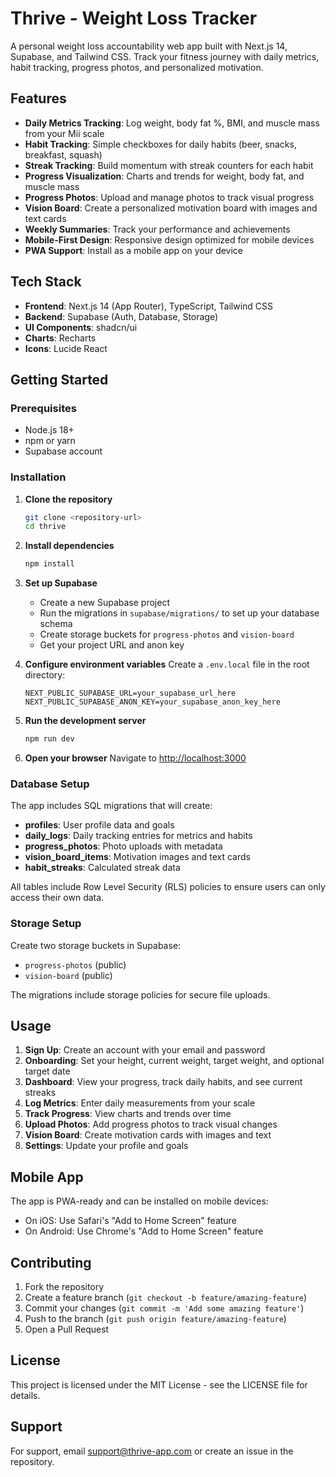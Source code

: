 # Thrive - Weight Loss Tracker

A personal weight loss accountability web app built with Next.js 14, Supabase, and Tailwind CSS. Track your fitness journey with daily metrics, habit tracking, progress photos, and personalized motivation.

## Features

- **Daily Metrics Tracking**: Log weight, body fat %, BMI, and muscle mass from your Mii scale
- **Habit Tracking**: Simple checkboxes for daily habits (beer, snacks, breakfast, squash)
- **Streak Tracking**: Build momentum with streak counters for each habit
- **Progress Visualization**: Charts and trends for weight, body fat, and muscle mass
- **Progress Photos**: Upload and manage photos to track visual progress
- **Vision Board**: Create a personalized motivation board with images and text cards
- **Weekly Summaries**: Track your performance and achievements
- **Mobile-First Design**: Responsive design optimized for mobile devices
- **PWA Support**: Install as a mobile app on your device

## Tech Stack

- **Frontend**: Next.js 14 (App Router), TypeScript, Tailwind CSS
- **Backend**: Supabase (Auth, Database, Storage)
- **UI Components**: shadcn/ui
- **Charts**: Recharts
- **Icons**: Lucide React

## Getting Started

### Prerequisites

- Node.js 18+
- npm or yarn
- Supabase account

### Installation

1. **Clone the repository**

   ```bash
   git clone <repository-url>
   cd thrive
   ```

2. **Install dependencies**

   ```bash
   npm install
   ```

3. **Set up Supabase**
   - Create a new Supabase project
   - Run the migrations in `supabase/migrations/` to set up your database schema
   - Create storage buckets for `progress-photos` and `vision-board`
   - Get your project URL and anon key

4. **Configure environment variables**
   Create a `.env.local` file in the root directory:

   ```env
   NEXT_PUBLIC_SUPABASE_URL=your_supabase_url_here
   NEXT_PUBLIC_SUPABASE_ANON_KEY=your_supabase_anon_key_here
   ```

5. **Run the development server**

   ```bash
   npm run dev
   ```

6. **Open your browser**
   Navigate to [http://localhost:3000](http://localhost:3000)

### Database Setup

The app includes SQL migrations that will create:

- **profiles**: User profile data and goals
- **daily_logs**: Daily tracking entries for metrics and habits
- **progress_photos**: Photo uploads with metadata
- **vision_board_items**: Motivation images and text cards
- **habit_streaks**: Calculated streak data

All tables include Row Level Security (RLS) policies to ensure users can only access their own data.

### Storage Setup

Create two storage buckets in Supabase:

- `progress-photos` (public)
- `vision-board` (public)

The migrations include storage policies for secure file uploads.

## Usage

1. **Sign Up**: Create an account with your email and password
2. **Onboarding**: Set your height, current weight, target weight, and optional target date
3. **Dashboard**: View your progress, track daily habits, and see current streaks
4. **Log Metrics**: Enter daily measurements from your scale
5. **Track Progress**: View charts and trends over time
6. **Upload Photos**: Add progress photos to track visual changes
7. **Vision Board**: Create motivation cards with images and text
8. **Settings**: Update your profile and goals

## Mobile App

The app is PWA-ready and can be installed on mobile devices:

- On iOS: Use Safari's "Add to Home Screen" feature
- On Android: Use Chrome's "Add to Home Screen" feature

## Contributing

1. Fork the repository
2. Create a feature branch (`git checkout -b feature/amazing-feature`)
3. Commit your changes (`git commit -m 'Add some amazing feature'`)
4. Push to the branch (`git push origin feature/amazing-feature`)
5. Open a Pull Request

## License

This project is licensed under the MIT License - see the LICENSE file for details.

## Support

For support, email support@thrive-app.com or create an issue in the repository.
